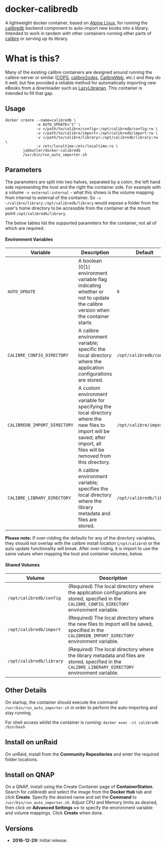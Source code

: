 # docker-calibredb
A lightweight docker container, based on [Alpine Linux](https://alpinelinux.org/), for running the [calibredb](https://manual.calibre-ebook.com/generated/en/calibredb.html) backend component to auto-import new books into a library. Intended to work in tandem with other containers running other parts of [calibre](https://calibre-ebook.com/) or serving up its library.

# What is this? 
Many of the existing calibre containers are designed around running the calibre-server or similar ([COPS](https://github.com/seblucas/cops), [calibre2odps](https://calibre2opds.com/), [CalibreWeb](https://github.com/janeczku/calibre-web), etc.) and they do it well; but few provided a reliable method for automatically importing new eBooks from a downloader such as [LazyLibrarian](https://github.com/DobyTang/LazyLibrarian). This container is intended to fill that gap. 

## Usage
```
docker create --name=calibredb \
              -e AUTO_UPDATE="1" \
              -v </path/to/calibre/config>:/opt/calibredb/config:rw \
              -v </path/to/calibre/import>:/opt/calibredb/import:rw \
              -v </path/to/calibre/library>:/opt/calibredb/library:rw \
              -v /etc/localtime:/etc/localtime:ro \
        jakbutler/docker-calibredb
        /usr/bin/run_auto_importer.sh
```
## Parameters

The parameters are split into two halves, separated by a colon, the left hand side representing the host and the right the container side. 
For example with a volume `-v external:internal` - what this shows is the volume mapping from internal to external of the container.
So `-v ~/calibre/library:/opt/calibredb/library` would expose a folder from the user's home directory to be accessible from the container at the mount point `/opt/calibredb/library`.

The below tables list the supported parameters for the container, not all of which are required. 

#### Environment Variables

| Variable  | Description  | Default  |
| --------  | -----------  | -------  |
| `AUTO_UPDATE`  | A boolean (0\|1) environment variable flag indicating whether or not to update the calibre version when the container starts | `0` |   
| `CALIBRE_CONFIG_DIRECTORY`  | A calibre environment variable; specific the local directory where the application configurations are stored. | `/opt/calibredb/config` |
| `CALIBREDB_IMPORT_DIRECTORY`  | A custom environment variable for specifying the local directory where the new files to import will be saved; after import, all files will be removed from this directory. | `/opt/calibre/import` |
| `CALIBRE_LIBRARY_DIRECTORY`  | A calibre environment variable; specifies the local directory where the library metadata and files are stored. | `/opt/calibredb/library` |
**Please note:** If over-ridding the defaults for any of the directory variables, they should not overlap with the calibre install location (`/opt/calibre`) or the auto update functionality will break. After over-riding, it is import to use the same values when mapping the host and container volumes, below.   

#### Shared Volumes

| Volume  | Description |
| ------------- | ------------- |
| `/opt/calibredb/config`  | (Required) The local directory where the application configurations are stored, specified in the `CALIBRE_CONFIG_DIRECTORY` environment variable.  |
| `/opt/calibredb/import`  | (Required) The local directory where the new files to import will be saved, specified in the `CALIBREDB_IMPORT_DIRECTORY` environment variable.|
| `/opt/calibredb/library`  | (Required) The local directory where the library metadata and files are stored, specified in the `CALIBRE_LIBERARY_DIRECTORY` environment variable.  |

## Other Details
On startup, the container should execute the command `/usr/bin/run_auto_importer.sh` in order to perform the auto-importing and stay running. 

For shell access whilst the container is running: `docker exec -it calibredb /bin/bash`

## Install on unRaid
On unRaid, install from the **Community Repositories** and enter the required folder locations.

## Install on QNAP
On a QNAP, install using the Create Container page of **ContainerStation**. Search for *calibredb* and select the image from the **Docker Hub** tab and click **Create**. Specify the desired name and set the **Command** to `/usr/bin/run_auto_importer.sh`. Adjust CPU and Memory limits as desired, then click on **Advanced Settings >>** to specify the environment variable and volume mappings. Click **Create** when done.   

## Versions
+ **2016-12-29:** Initial release.